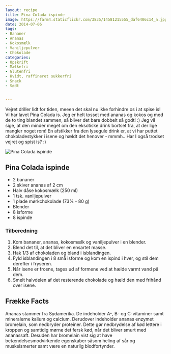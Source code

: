 ```yaml
---
layout: recipe
title: Pina Colada ispinde
image: https://farm4.staticflickr.com/3835/14581215555_daf6406c14_n.jpg
date: 2014-07-06
tags:
- Bananer
- Ananas
- Kokosmælk
- Vaniljepulver
- Chokolade
categories:
- Opskrift
- Mælkefri
- Glutenfri
- Hvidt, raffineret sukkerfri
- Snack
- Sødt


---
```


Vejret driller lidt for tiden, meeen det skal nu ikke forhindre os i at spise is! Vi har lavet Pina Colada is. Jeg er helt tosset med ananas og kokos og med de to ting blandet sammen, så bliver det bare dobbelt så godt! :) Jeg vil sige, at den minder meget om den eksotiske drink bortset fra, at der lige mangler noget rom! En afstikker fra den lysegule drink er, at vi har puttet chokoladestykker i isene og hældt det henover - mmmh.. Har I også trodset vejret og spist is? :)


![Pina Colada ispinde](https://farm4.staticflickr.com/3835/14581215555_daf6406c14_z.jpg)


## Pina Colada ispinde
- 2 bananer
- 2 skiver ananas af 2 cm
- Halv dåse kokosmælk (250 ml)
- 1 tsk. vaniljepulver
- 1 plade mørkchokolade (73% - 80 g)
- Blender
- 8 isforme
- 8 ispinde



### Tilberedning
1. Kom bananer, ananas, kokosmælk og vaniljepulver i en blender.
2. Blend det til, at det bliver en ensartet masse.
3. Hak 1/3 af chokoladen og bland i isblandingen.
4. Fyld isblandingen i 8 små isforme og kom en ispind i hver, og stil dem derefter i fryseren.
5. Når isene er frosne, tages ud af formene ved at hælde varmt vand på dem.
6. Smelt halvdelen af det resterende chokolade og hæld den med frihånd over isene.








## Frække Facts
Ananas stammer fra Sydamerika. De indeholder A-, B- og C-vitaminer samt mineralerne kalium og calcium. Derudover indeholder ananas enzymet bromelain, som nedbryder proteiner. Dette gør nedbrydelse af kød lettere i kroppen og samtidig mørne det fersk kød, når det bliver smurt med ananassaft. Desuden har bromelain vist sig at have betændelsesmodvirkende egenskaber såsom heling af sår og muskelsmerter samt være en naturlig blodfortynder.